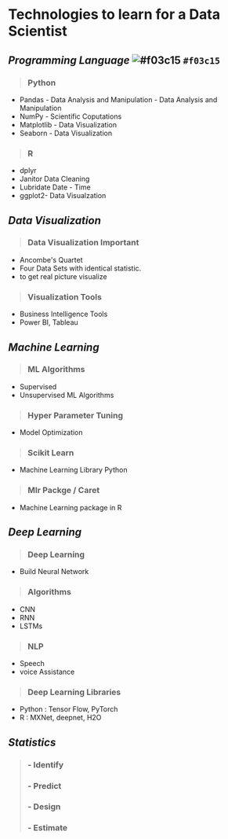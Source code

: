 # Technologies to learn for a Data Scientist

## _Programming Language_ ![#f03c15](https://placehold.co/15x15/f03c15/f03c15.png) `#f03c15`

 > ### Python 
- Pandas - Data Analysis and Manipulation - Data Analysis and Manipulation
- NumPy - Scientific Coputations  
- Matplotlib - Data Visualization
- Seaborn - Data Visualization

> ### R
- dplyr
- Janitor Data Cleaning
- Lubridate Date - Time
- ggplot2- Data Visualzation

## _Data Visualization_

> ### Data Visualization Important
- Ancombe's Quartet
- Four Data Sets with identical statistic.
- to get real picture visualize

> ### Visualization Tools
- Business Intelligence Tools
- Power BI, Tableau


## _Machine Learning_
 
> ### ML Algorithms
- Supervised
- Unsupervised ML Algorithms

> ### Hyper Parameter Tuning
- Model Optimization
    
> ### Scikit Learn
- Machine Learning Library Python
  
> ### Mlr Packge / Caret
- Machine Learning package in R

## _Deep Learning_

> ### Deep Learning
- Build Neural Network

> ### Algorithms
- CNN
- RNN
- LSTMs

> ### NLP
- Speech
- voice Assistance

> ### Deep Learning Libraries
- Python : Tensor Flow, PyTorch
- R : MXNet, deepnet, H2O

## _Statistics_

> ### - Identify 
> ### - Predict
> ### - Design
> ### - Estimate

    
